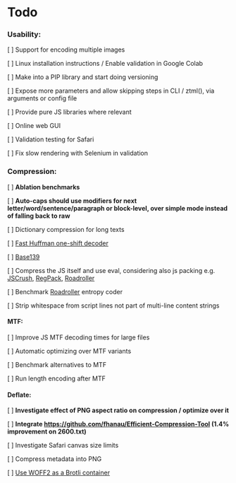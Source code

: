 # Todo

### Usability:

[ ] Support for encoding multiple images

[ ] Linux installation instructions / Enable validation in Google Colab 

[ ] Make into a PIP library and start doing versioning

[ ] Expose more parameters and allow skipping steps in CLI / ztml(), via arguments or config file

[ ] Provide pure JS libraries where relevant

[ ] Online web GUI

[ ] Validation testing for Safari

[ ] Fix slow rendering with Selenium in validation

### Compression:

[ ] **Ablation benchmarks**

[ ] **Auto-caps should use modifiers for next letter/word/sentence/paragraph or block-level, over simple mode instead of falling back to raw**

[ ] Dictionary compression for long texts

[ ] [Fast Huffman one-shift decoder](https://researchgate.net/publication/3159499_On_the_implementation_of_minimum_redundancy_prefix_codes)

[ ] [Base139](https://github.com/kevinAlbs/Base122/issues/3#issuecomment-263787763)

[ ] Compress the JS itself and use eval, considering also js packing e.g. [JSCrush](https://iteral.com/jscrush), [RegPack](https://siorki.github.io/regPack), [Roadroller](https://lifthrasiir.github.io/roadroller) 

[ ] Benchmark [Roadroller](https://lifthrasiir.github.io/roadroller) entropy coder

[ ] Strip whitespace from script lines not part of multi-line content strings

#### MTF:

[ ] Improve JS MTF decoding times for large files

[ ] Automatic optimizing over MTF variants

[ ] Benchmark alternatives to MTF 

[ ] Run length encoding after MTF

#### Deflate:

[ ] **Investigate effect of PNG aspect ratio on compression / optimize over it**

[ ] **Integrate https://github.com/fhanau/Efficient-Compression-Tool (1.4% improvement on 2600.txt)**

[ ] Investigate Safari canvas size limits

[ ] Compress metadata into PNG 

[ ] [Use WOFF2 as a Brotli container](https://github.com/lifthrasiir/roadroller/issues/9#issuecomment-905580540)
